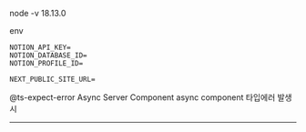 node -v 18.13.0

env

```
NOTION_API_KEY=
NOTION_DATABASE_ID=
NOTION_PROFILE_ID=

NEXT_PUBLIC_SITE_URL=

```

@ts-expect-error Async Server Component
async component 타입에러 발생시

---
